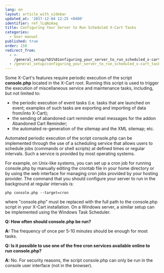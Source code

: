 ```yaml
---
lang: en
layout: article_with_sidebar
updated_at: '2017-12-04 12:25 +0400'
identifier: ref_lLqNzAaq
title: Сonfiguring Your Server to Run Scheduled X-Cart Tasks
categories:
  - User manual
published: true
order: 150
redirect_from:
  - >-
    /general_setup/%D1%81onfiguring_your_server_to_run_scheduled_x-cart_tasks.html
  - /general_setup/configuring_your_server_to_run_scheduled_x-cart_tasks.html
---
```


Some X-Cart's features require periodic execution of the script **console.php** located in the X-Cart root. Running this script is used to trigger the execution of miscellaneous service and maintenance tasks, including, but not limited to:

*   the periodic execution of event tasks (i.e. tasks that are launched on event; examples of such tasks are exporting and importing of data from/into X-Cart);
*   the sending of abandoned cart reminder email messages for the addon Abandoned Cart Reminder;
*   the automated re-generation of the sitemap and the XML sitemap; etc.

Automated periodic execution of the script console.php can be implemented through the use of a scheduling service that allows users to schedule jobs (commands or shell scripts) at defined times or regular intervals. Such a service is provided by most operating systems. 

For example, on Unix-like systems, you can set up a cron job for running console.php by manually editing the crontab file in your home directory or by using the web interface for managing cron jobs provided by your hosting provider. The command that you should configure your server to run in the background at regular intervals is:

```
php console.php --target=cron
```

where "console.php" must be replaced with the full path to the console.php script in your X-Cart installation. On a Windows server, a similar setup can be implemented using the Windows Task Scheduler. 

**Q: How often should console.php be run?**

**A:** The frequency of once per 5-10 minutes should be enough for most tasks.

**Q: Is it possible to use one of the free cron services available online to run console.php?**

**A:** No. For security reasons, the script console.php can only be run in the console user interface (not in the browser).
